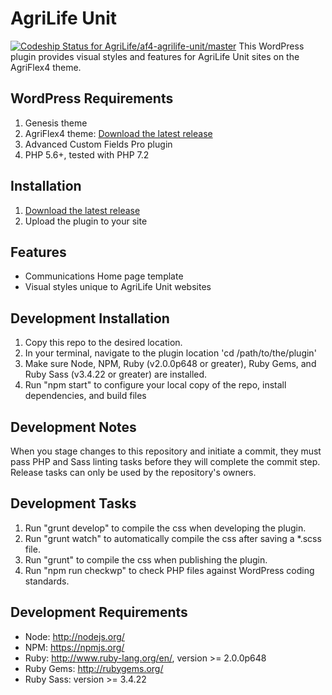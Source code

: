 # AgriLife Unit
[![Codeship Status for AgriLife/af4-agrilife-unit/master](https://app.codeship.com/projects/577000b0-e6c7-0136-b1a1-368575a5c089/status?branch=master)](https://app.codeship.com/projects/319470)
This WordPress plugin provides visual styles and features for AgriLife Unit sites on the AgriFlex4 theme.

## WordPress Requirements

1. Genesis theme
2. AgriFlex4 theme: [Download the latest release](https://github.com/agrilife/agriflex4/releases/latest)
3. Advanced Custom Fields Pro plugin
4. PHP 5.6+, tested with PHP 7.2

## Installation

1. [Download the latest release](https://github.com/agrilife/af4-agrilife-org/releases/latest)
2. Upload the plugin to your site

## Features

* Communications Home page template
* Visual styles unique to AgriLife Unit websites

## Development Installation

1. Copy this repo to the desired location.
2. In your terminal, navigate to the plugin location 'cd /path/to/the/plugin'
3. Make sure Node, NPM, Ruby (v2.0.0p648 or greater), Ruby Gems, and Ruby Sass (v3.4.22 or greater) are installed.
4. Run "npm start" to configure your local copy of the repo, install dependencies, and build files

## Development Notes

When you stage changes to this repository and initiate a commit, they must pass PHP and Sass linting tasks before they will complete the commit step. Release tasks can only be used by the repository's owners.

## Development Tasks

1. Run "grunt develop" to compile the css when developing the plugin.
2. Run "grunt watch" to automatically compile the css after saving a *.scss file.
3. Run "grunt" to compile the css when publishing the plugin.
4. Run "npm run checkwp" to check PHP files against WordPress coding standards.

## Development Requirements

* Node: http://nodejs.org/
* NPM: https://npmjs.org/
* Ruby: http://www.ruby-lang.org/en/, version >= 2.0.0p648
* Ruby Gems: http://rubygems.org/
* Ruby Sass: version >= 3.4.22

